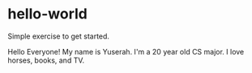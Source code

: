# hello-world
Simple exercise to get started. 

Hello Everyone! 
My name is Yuserah. I'm a 20 year old CS major. 
I love horses, books, and TV. 
